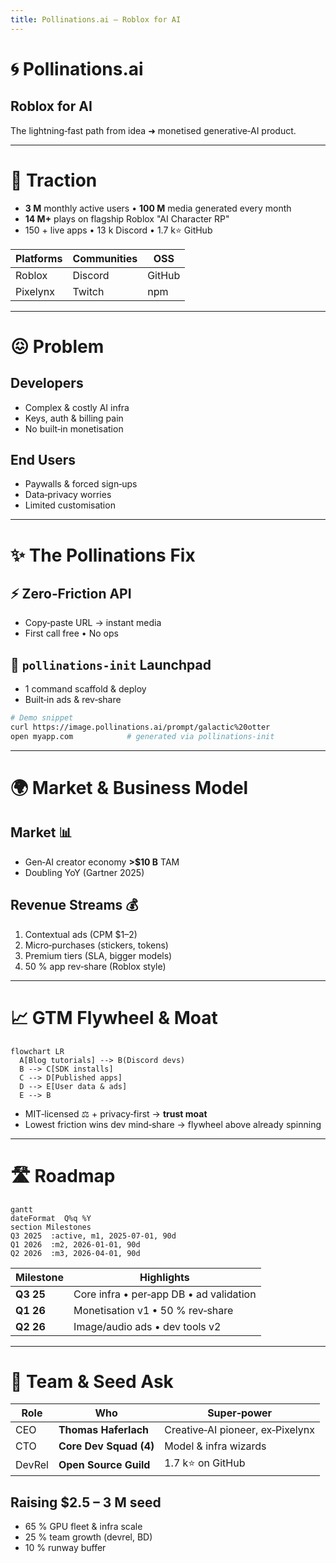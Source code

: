 ```yaml
---
title: Pollinations.ai — Roblox for AI
---
```


# 🌀 Pollinations.ai

## Roblox for AI

The lightning‑fast path from idea ➜ monetised generative‑AI product.

<!-- We democratise generative AI the way Roblox democratised game creation. -->

---

# 🚀 Traction

* **3 M** monthly active users • **100 M** media generated every month
* **14 M+** plays on flagship Roblox "AI Character RP"
* 150 + live apps • 13 k Discord • 1.7 k⭐ GitHub

| Platforms | Communities | OSS    |
| --------- | ----------- | ------ |
| Roblox    | Discord     | GitHub |
| Pixelynx  | Twitch      | npm    |

---

# 😖 Problem

## Developers

* Complex & costly AI infra
* Keys, auth & billing pain
* No built‑in monetisation

## End Users

* Paywalls & forced sign‑ups
* Data‑privacy worries
* Limited customisation

---

# ✨ The Pollinations Fix

## ⚡ Zero‑Friction API

* Copy‑paste URL → instant media
* First call free • No ops

## 🚀 `pollinations‑init` Launchpad

* 1 command scaffold & deploy
* Built‑in ads & rev‑share

```bash
# Demo snippet
curl https://image.pollinations.ai/prompt/galactic%20otter
open myapp.com            # generated via pollinations‑init
```

---

# 🌍 Market & Business Model

## Market 📊

* Gen‑AI creator economy **>\$10 B** TAM
* Doubling YoY (Gartner 2025)

## Revenue Streams 💰

1. Contextual ads (CPM \$1–2)
2. Micro‑purchases (stickers, tokens)
3. Premium tiers (SLA, bigger models)
4. 50 % app rev‑share (Roblox style)

---

# 📈 GTM Flywheel & Moat

```mermaid
flowchart LR
  A[Blog tutorials] --> B(Discord devs)
  B --> C[SDK installs]
  C --> D[Published apps]
  D --> E[User data & ads]
  E --> B
```

* MIT‑licensed ⚖️  + privacy‑first → **trust moat**
* Lowest friction wins dev mind‑share → flywheel above already spinning

---

# 🛣️ Roadmap

```mermaid
gantt
dateFormat  Q%q %Y
section Milestones
Q3 2025  :active, m1, 2025-07-01, 90d
Q1 2026  :m2, 2026-01-01, 90d
Q2 2026  :m3, 2026-04-01, 90d
```

| Milestone | Highlights                              |
| --------- | --------------------------------------- |
| **Q3 25** | Core infra • per‑app DB • ad validation |
| **Q1 26** | Monetisation v1 • 50 % rev‑share        |
| **Q2 26** | Image/audio ads • dev tools v2          |

---

# 👥 Team & Seed Ask

| Role   | Who                    | Super‑power                      |
| ------ | ---------------------- | -------------------------------- |
| CEO    | **Thomas Haferlach**   | Creative‑AI pioneer, ex‑Pixelynx |
| CTO    | **Core Dev Squad (4)** | Model & infra wizards            |
| DevRel | **Open Source Guild**  | 1.7 k⭐ on GitHub                 |

## Raising **\$2.5 – 3 M seed**

* 65 % GPU fleet & infra scale
* 25 % team growth (devrel, BD)
* 10 % runway buffer
